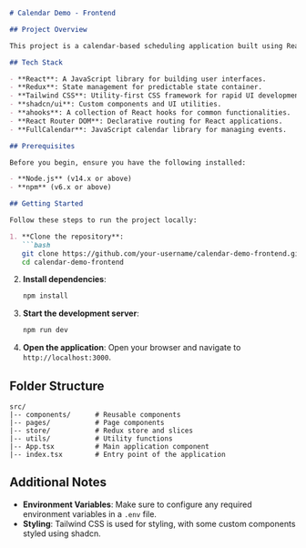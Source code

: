 ```markdown
# Calendar Demo - Frontend

## Project Overview

This project is a calendar-based scheduling application built using React. It utilizes Redux for state management, Tailwind CSS for styling, and several other libraries to enhance functionality.

## Tech Stack

- **React**: A JavaScript library for building user interfaces.
- **Redux**: State management for predictable state container.
- **Tailwind CSS**: Utility-first CSS framework for rapid UI development.
- **shadcn/ui**: Custom components and UI utilities.
- **ahooks**: A collection of React hooks for common functionalities.
- **React Router DOM**: Declarative routing for React applications.
- **FullCalendar**: JavaScript calendar library for managing events.

## Prerequisites

Before you begin, ensure you have the following installed:

- **Node.js** (v14.x or above)
- **npm** (v6.x or above)

## Getting Started

Follow these steps to run the project locally:

1. **Clone the repository**:
   ```bash
   git clone https://github.com/your-username/calendar-demo-frontend.git
   cd calendar-demo-frontend
   ```

2. **Install dependencies**:
   ```bash
   npm install
   ```

3. **Start the development server**:
   ```bash
   npm run dev
   ```

4. **Open the application**:
   Open your browser and navigate to `http://localhost:3000`.

## Folder Structure

```plaintext
src/
|-- components/      # Reusable components
|-- pages/           # Page components
|-- store/           # Redux store and slices
|-- utils/           # Utility functions
|-- App.tsx          # Main application component
|-- index.tsx        # Entry point of the application
```

## Additional Notes

- **Environment Variables**: Make sure to configure any required environment variables in a `.env` file.
- **Styling**: Tailwind CSS is used for styling, with some custom components styled using shadcn.
```
